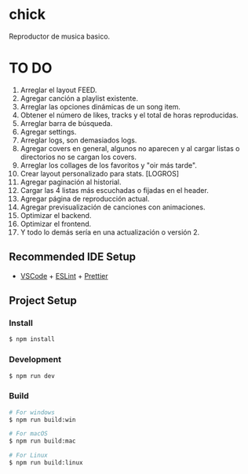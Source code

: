 # chick

Reproductor de musica basico.

# TO DO

1. Arreglar el layout FEED.
2. Agregar canción a playlist existente.
3. Arreglar las opciones dinámicas de un song item.
4. Obtener el número de likes, tracks y el total de horas reproducidas.
5. Arreglar barra de búsqueda.
6. Agregar settings.
7. Arreglar logs, son demasiados logs.
8. Agregar covers en general, algunos no aparecen y al cargar listas o directorios no se cargan los covers.
9. Arreglar los collages de los favoritos y "oir más tarde".
10. Crear layout personalizado para stats. [LOGROS]
11. Agregar paginación al historial.
12. Cargar las 4 listas más escuchadas o fijadas en el header.
13. Agregar página de reproducción actual.
14. Agregar previsualización de canciones con animaciones.
15. Optimizar el backend.
16. Optimizar el frontend.
17. Y todo lo demás sería en una actualización o versión 2.

## Recommended IDE Setup

- [VSCode](https://code.visualstudio.com/) + [ESLint](https://marketplace.visualstudio.com/items?itemName=dbaeumer.vscode-eslint) + [Prettier](https://marketplace.visualstudio.com/items?itemName=esbenp.prettier-vscode)

## Project Setup

### Install

```bash
$ npm install
```

### Development

```bash
$ npm run dev
```

### Build

```bash
# For windows
$ npm run build:win

# For macOS
$ npm run build:mac

# For Linux
$ npm run build:linux
```
